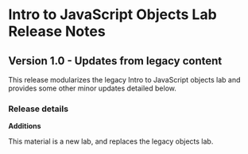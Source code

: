 <h1>
  <span class="headline">Intro to JavaScript Objects Lab</span>
  <span class="subhead">Release Notes</span>
</h1>

## Version 1.0 - Updates from legacy content

This release modularizes the legacy Intro to JavaScript objects lab and provides some other minor updates detailed below.

### Release details

**Additions**

This material is a new lab, and replaces the legacy objects lab. 
